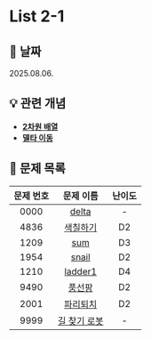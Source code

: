 # List 2-1

## 📆 날짜
2025.08.06.

## 💡 관련 개념

* [**2차원 배열**](https://github.com/ajjoona-git/TIL/blob/master/algorithm/2d-array.md)
* [**델타 이동**](https://github.com/ajjoona-git/TIL/blob/master/algorithm/delta.md)

## 📌 문제 목록

| 문제 번호 | 문제 이름 | 난이도 | 
| :---: | :---: | :---: |
| 0000 | [delta](./0000) | - |
| 4836 | [색칠하기](./4836/) | D2 |
| 1209 | [sum](./1209/) | D3 |
| 1954 | [snail](./1954/) | D2 |
| 1210 | [ladder1](./1210/) | D4 |
| 9490 | [풍선팡](./9490/) | D2 |
| 2001 | [파리퇴치](./2001/) | D2 |
| 9999 | [길 찾기 로봇](./9999/) | - |
